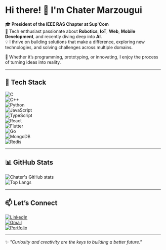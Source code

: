 # Hi there! 👋 I'm Chater Marzougui  

🎓 **President of the IEEE RAS Chapter at Sup'Com**  
🔧 Tech enthusiast passionate about **Robotics**, **IoT**, **Web**, **Mobile Development**, and recently diving deep into **AI**.  
💡 I thrive on building solutions that make a difference, exploring new technologies, and solving challenges across multiple domains.  

🌟 Whether it’s programming, prototyping, or innovating, I enjoy the process of turning ideas into reality.  

---

## 🚀 Tech Stack  
<div style="flex">
  
  ![C](https://img.shields.io/badge/-C-00599C?style=for-the-badge&logo=c&logoColor=white)  
  ![C++](https://img.shields.io/badge/-C++-00599C?style=for-the-badge&logo=cplusplus&logoColor=white)  
  ![Python](https://img.shields.io/badge/-Python-3776AB?style=for-the-badge&logo=python&logoColor=white)  
  ![JavaScript](https://img.shields.io/badge/-JavaScript-F7DF1E?style=for-the-badge&logo=javascript&logoColor=black)  
  ![TypeScript](https://img.shields.io/badge/-TypeScript-3178C6?style=for-the-badge&logo=typescript&logoColor=white)  
  ![React](https://img.shields.io/badge/-React-61DAFB?style=for-the-badge&logo=react&logoColor=black)  
  ![Flutter](https://img.shields.io/badge/-Flutter-02569B?style=for-the-badge&logo=flutter&logoColor=white)  
  ![Go](https://img.shields.io/badge/-Golang-00ADD8?style=for-the-badge&logo=go&logoColor=white)  
  ![MongoDB](https://img.shields.io/badge/-MongoDB-47A248?style=for-the-badge&logo=mongodb&logoColor=white)  
  ![Redis](https://img.shields.io/badge/-Redis-DC382D?style=for-the-badge&logo=redis&logoColor=white)  
</div>

---

## 📊 GitHub Stats  
![Chater's GitHub stats](https://github-readme-stats.vercel.app/api?username=chater-mrz&show_icons=true&theme=radical)  
![Top Langs](https://github-readme-stats.vercel.app/api/top-langs/?username=chater-mrz&layout=compact&theme=radical)  

---

## 📫 Let’s Connect  
[![LinkedIn](https://img.shields.io/badge/LinkedIn-0077B5?style=for-the-badge&logo=linkedin&logoColor=white)](https://www.linkedin.com/in/chater-marzougui-342125299/)  
[![Gmail](https://img.shields.io/badge/Email-D14836?style=for-the-badge&logo=gmail&logoColor=white)](mailto:chater.mrezgui2002@gmail.com)  
[![Portfolio](https://img.shields.io/badge/Portfolio-D14836?style=for-the-badge&logo=web&logoColor=white)](https://chater-marzougui.me/Portfolio/)  

---

✨ *"Curiosity and creativity are the keys to building a better future."*  
